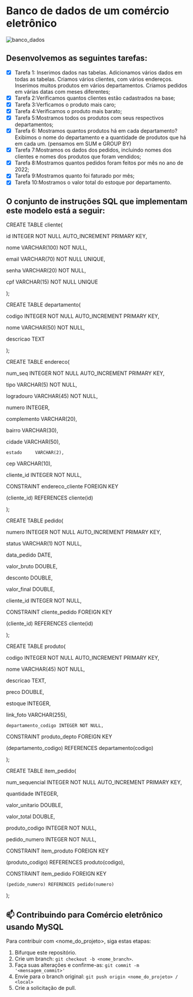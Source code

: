 # Banco de dados de um comércio eletrônico


![banco_dados](https://user-images.githubusercontent.com/75625651/153312794-54ce2bd9-a095-487a-b55e-b4bf0555993d.png)
 
 ## Desenvolvemos as seguintes tarefas:

- [x] Tarefa 1: Inserimos dados nas tabelas. Adicionamos vários dados em todas as tabelas. Criamos vários clientes, com vários endereços. Inserimos muitos produtos em vários departamentos. Criamos pedidos em várias datas com meses diferentes;
- [x] Tarefa 2:Verificamos quantos clientes estão cadastrados na base;
- [x] Tarefa 3:Verficamos o produto mais caro;
- [x] Tarefa 4:Verificamos o produto mais barato;
- [x] Tarefa 5:Mostramos todos os produtos com seus respectivos departamentos;
- [x] Tarefa 6: Mostramos quantos produtos há em cada departamento? Exibimos o nome do departamento e a quantidade de produtos que há em cada um. (pensamos em SUM e GROUP BY)
- [x] Tarefa 7:Mostramos os dados dos pedidos, incluindo nomes dos clientes e nomes dos produtos que foram vendidos;
- [x] Tarefa 8:Mostramos quantos pedidos foram feitos por mês no ano de 2022;
- [x] Tarefa 9:Mostramos quanto foi faturado por mês;
- [x] Tarefa 10:Mostramos o valor total do estoque por departamento.

## O conjunto de instruções SQL que implementam este modelo está a seguir:

CREATE TABLE cliente(

   id INTEGER NOT NULL AUTO_INCREMENT PRIMARY KEY, 

   nome VARCHAR(100) NOT NULL, 

   email VARCHAR(70) NOT NULL UNIQUE, 

   senha VARCHAR(20) NOT NULL, 

   cpf VARCHAR(15) NOT NULL UNIQUE

);

CREATE TABLE departamento(

codigo INTEGER NOT NULL AUTO_INCREMENT PRIMARY KEY, 

nome   VARCHAR(50) NOT NULL, 

descricao TEXT

);



CREATE TABLE endereco(

num_seq    INTEGER NOT NULL AUTO_INCREMENT PRIMARY KEY, 

tipo       VARCHAR(5) NOT NULL, 

logradouro VARCHAR(45) NOT NULL, 

numero     INTEGER, 

complemento VARCHAR(20), 

bairro     VARCHAR(30), 

cidade     VARCHAR(50),

    estado     VARCHAR(2), 

cep        VARCHAR(10), 

cliente_id INTEGER NOT NULL,

CONSTRAINT endereco_cliente FOREIGN KEY 

(cliente_id) REFERENCES cliente(id)

);





CREATE TABLE pedido(

numero INTEGER NOT NULL AUTO_INCREMENT PRIMARY KEY, 

status VARCHAR(1) NOT NULL, 

data_pedido DATE, 

valor_bruto DOUBLE, 

desconto    DOUBLE, 

valor_final   DOUBLE, 

cliente_id INTEGER NOT NULL,

CONSTRAINT cliente_pedido FOREIGN KEY 

   (cliente_id) REFERENCES cliente(id)

);



CREATE TABLE produto(

codigo INTEGER NOT NULL AUTO_INCREMENT PRIMARY KEY, 

nome VARCHAR(45) NOT NULL, 

descricao TEXT, 

preco DOUBLE, 

estoque INTEGER, 

link_foto VARCHAR(255), 

    departamento_codigo INTEGER NOT NULL,

CONSTRAINT produto_depto FOREIGN KEY 

(departamento_codigo) REFERENCES departamento(codigo)

);



CREATE TABLE item_pedido(

num_sequencial INTEGER NOT NULL AUTO_INCREMENT PRIMARY KEY, 

quantidade INTEGER, 

valor_unitario DOUBLE, 

valor_total DOUBLE, 

produto_codigo INTEGER NOT NULL, 

pedido_numero INTEGER NOT NULL,

CONSTRAINT item_produto FOREIGN KEY 

(produto_codigo) REFERENCES produto(codigo),

CONSTRAINT item_pedido FOREIGN KEY 

    (pedido_numero) REFERENCES pedido(numero)

);

## 📫 Contribuindo para Comércio eletrônico usando MySQL
<!---Se o seu README for longo ou se você tiver algum processo ou etapas específicas que deseja que os contribuidores sigam, considere a criação de um arquivo CONTRIBUTING.md separado--->
Para contribuir com <nome_do_projeto>, siga estas etapas:

1. Bifurque este repositório.
2. Crie um branch: `git checkout -b <nome_branch>`.
3. Faça suas alterações e confirme-as: `git commit -m '<mensagem_commit>'`
4. Envie para o branch original: `git push origin <nome_do_projeto> / <local>`
5. Crie a solicitação de pull.
